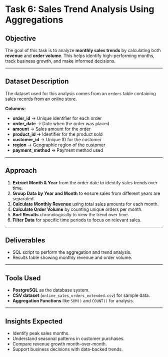# Task 6: Sales Trend Analysis Using Aggregations

## Objective
The goal of this task is to analyze **monthly sales trends** by calculating both **revenue** and **order volume**. This helps identify high-performing months, track business growth, and make informed decisions.

---

## Dataset Description
The dataset used for this analysis comes from an `orders` table containing sales records from an online store.

**Columns:**
- **order_id** → Unique identifier for each order
- **order_date** → Date when the order was placed
- **amount** → Sales amount for the order
- **product_id** → Identifier for the product sold
- **customer_id** → Unique ID for the customer
- **region** → Geographic region of the customer
- **payment_method** → Payment method used

---

## Approach
1. **Extract Month & Year** from the order date to identify sales trends over time.
2. **Group Data by Year and Month** to ensure sales from different years are separated.
3. **Calculate Monthly Revenue** using total sales amounts for each month.
4. **Calculate Order Volume** by counting unique orders per month.
5. **Sort Results** chronologically to view the trend over time.
6. **Filter Data** for specific time periods to focus on relevant sales.

---

## Deliverables
- SQL script to perform the aggregation and trend analysis.
- Results table showing monthly revenue and order volume.

---

## Tools Used
- **PostgreSQL** as the database system.
- **CSV dataset** (`online_sales_orders_extended.csv`) for sample data.
- **Aggregation Functions** like `SUM()` and `COUNT()` for analysis.

---

## Insights Expected
- Identify peak sales months.
- Understand seasonal patterns in customer purchases.
- Compare revenue growth month-over-month.
- Support business decisions with data-backed trends.
